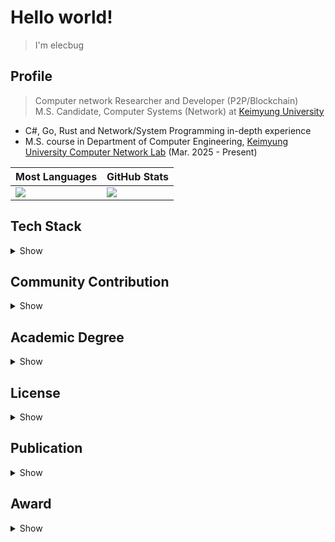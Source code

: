 # Hello world!

> I'm elecbug

## Profile

> Computer network Researcher and Developer (P2P/Blockchain)  
> M.S. Candidate, Computer Systems (Network) at [Keimyung University](https://www.kmu.ac.kr)

- C#, Go, Rust and Network/System Programming in-depth experience
- M.S. course in Department of Computer Engineering, [Keimyung University Computer Network Lab](https://sites.google.com/site/computernetworklab/) (Mar. 2025 - Present)

|Most Languages|GitHub Stats|
|--------------|------------|
|![](https://github-readme-stats.vercel.app/api/top-langs/?username=elecbug&layout=compact&langs_count=8&theme=dark)|![](https://github-readme-stats.vercel.app/api?username=elecbug&count_private=true&show_icons=true&rank_icon=github&theme=dark&include_all_commits=true)|

## Tech Stack

<details>
<summary>Show</summary>

### 1. Programming Languages

- C#
- Go
- Python
- C/C++
- Rust
- Java

### 2. Application Development

- WinForm / WPF / MAUI (C#)
- MS Office Interop (C#)

### 3. Networking

- General OSI-7 knowledge
- Network security
- P2P
- Blockchain
- [libp2p](https://libp2p.io) application
  - Kademlia
  - GossipSub

### 4. Data Analysis & AI

- Data analysis libs
  - scipy / numpy / pyplot / networkx
- Introductory AI skills

### 5. DevOps & Infrastructure

- Basic Linux skills
- Scripting
  - Shell script
  - Makefile
- Docker
  - Containerization
  - Custom images
  - Swarm clustering
- DB 
  - MySQL

</details>

## Community Contribution

<details>
<summary>Show</summary>

- **Docker Korea Translation Project**
  - Maintainer of [docker-ko.github.io](https://github.com/docker-ko/docker-ko.github.io), translating Docker official documentation into Korean to support local developers

</details>

## Academic Degree

<details>
<summary>Show</summary>

|Organization|Major|Degree|Date|
|------------|-----|------|----|
|Keimyung University|Computer Engineering|B.S.|Mar. 2021 ~ Feb. 2025|
|Keimyung University|Computer Systems (Network)|M.S. (in progress)|Mar. 2025 ~ Present|

</details>

## License

<details>
<summary>Show</summary>

|Organization|License|Branch|Date|
|------------|-------|------|----|
|HRDK                        |Craftsman                           |Electricity           |Dec. 12, 2018|
|HRDK                        |Craftsman                           |Elevator              |Jun. 21, 2019|
|Ministry of Education, Korea|Secondary School Teacher Certificate|Information & Computer|Feb. 18, 2025|

</details>

## Publication

<details>
<summary>Show</summary>

### Journal
- [이성욱 and 주홍택, *"K-P2PLab: P2P 네트워크 토폴로지 분석을 위한 테스트베드 및 분석 플랫폼 개발,"* KNOM Review, Vol. 27, No. 2, pp. 40–48, Dec. 2024. doi:10.22670/knom.2024.27.2.40(KCI)](https://doi.org/10.22670/knom.2024.27.2.40)

### Conference
- 이성욱, 김형엽, 김승민 and 주홍택, *"GossipSub Protocol 기반 P2P 네트워크에서 통신 지연시간이 브로드캐스트 효율성에 미치는 영향분석,"* KNOM Conference 2025, pp. 12-16, Apr. 2025.

</details>

## Award

<details>
<summary>Show</summary>

- Creative IT Competition, Program Hackathon - Excellence Award, Keimyung University, Aug. 22, 2022
  - 창의 IT 경진대회, 프로그램 해커톤 - 우수상, 계명대학교, 2022. 08. 22.
- Korea Science and Engineering Scholarship, Ministry of Science and ICT, Korea, Aug. 31, 2023
  -  국가 우수(이공계) 장학, 과학기술정보통신부, 2023. 08. 31
- AI Software Competition, AI Program - Grand Prize, Keimyung University, Sep. 9, 2024
  - 인공지능 소프트웨어 경진대회, AI 프로그램 - 대상, 계명대학교, 2024. 09. 09.
- 125th Anniversary University Essay Contest, Natural Science and Engineering Division - Excellence Award, Keimyung University, Dec. 6, 2024
  - 창립 125주년 기념 대학생 에세이 대회, 자연공학분야 - 우수상, 계명대학교, 2024. 12. 06.

</details>
